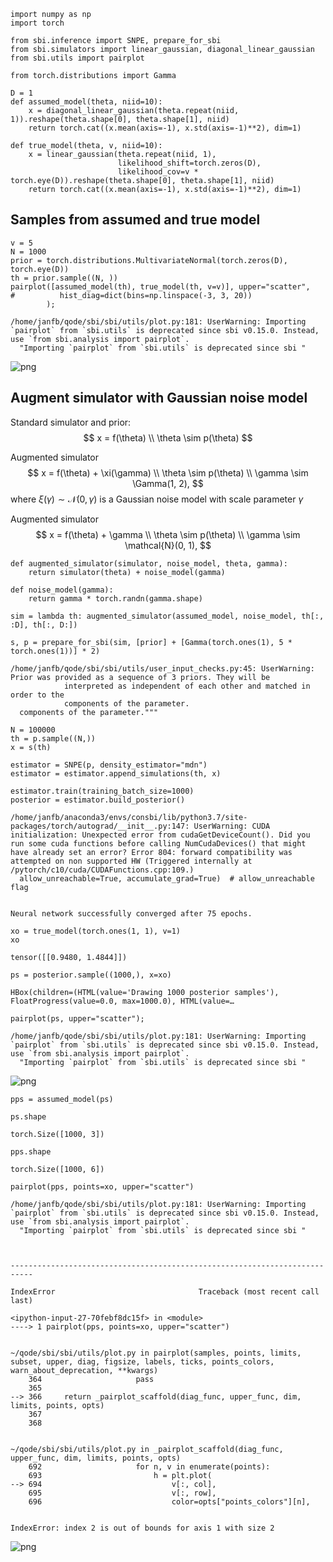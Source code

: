 ```
import numpy as np
import torch

from sbi.inference import SNPE, prepare_for_sbi
from sbi.simulators import linear_gaussian, diagonal_linear_gaussian
from sbi.utils import pairplot

from torch.distributions import Gamma
```


```
D = 1
def assumed_model(theta, niid=10):
    x = diagonal_linear_gaussian(theta.repeat(niid, 1)).reshape(theta.shape[0], theta.shape[1], niid)
    return torch.cat((x.mean(axis=-1), x.std(axis=-1)**2), dim=1)

def true_model(theta, v, niid=10):
    x = linear_gaussian(theta.repeat(niid, 1), 
                        likelihood_shift=torch.zeros(D), 
                        likelihood_cov=v * torch.eye(D)).reshape(theta.shape[0], theta.shape[1], niid)
    return torch.cat((x.mean(axis=-1), x.std(axis=-1)**2), dim=1)
```

## Samples from assumed and true model


```
v = 5
N = 1000
prior = torch.distributions.MultivariateNormal(torch.zeros(D), torch.eye(D))
th = prior.sample((N, ))
pairplot([assumed_model(th), true_model(th, v=v)], upper="scatter", 
#          hist_diag=dict(bins=np.linspace(-3, 3, 20))
        );
```

    /home/janfb/qode/sbi/sbi/utils/plot.py:181: UserWarning: Importing `pairplot` from `sbi.utils` is deprecated since sbi v0.15.0. Instead, use `from sbi.analysis import pairplot`.
      "Importing `pairplot` from `sbi.utils` is deprecated since sbi "



    
![png](Model%20Misspecification_files/Model%20Misspecification_3_1.png)
    


## Augment simulator with Gaussian noise model

Standard simulator and prior: 
$$
x = f(\theta) \\ 
\theta \sim p(\theta)
$$

Augmented simulator
$$
x = f(\theta) + \xi(\gamma) \\ 
\theta \sim p(\theta) \\ 
\gamma \sim \Gamma(1, 2),
$$
where $\xi(\gamma) \sim \mathcal{N}(0, \gamma)$ is a Gaussian noise model with scale parameter $\gamma$

Augmented simulator
$$
x = f(\theta) + \gamma \\ 
\theta \sim p(\theta) \\ 
\gamma \sim \mathcal{N}(0, 1),
$$


```
def augmented_simulator(simulator, noise_model, theta, gamma):
    return simulator(theta) + noise_model(gamma)

def noise_model(gamma):
    return gamma * torch.randn(gamma.shape)

sim = lambda th: augmented_simulator(assumed_model, noise_model, th[:, :D], th[:, D:])
```


```
s, p = prepare_for_sbi(sim, [prior] + [Gamma(torch.ones(1), 5 * torch.ones(1))] * 2)
```

    /home/janfb/qode/sbi/sbi/utils/user_input_checks.py:45: UserWarning: Prior was provided as a sequence of 3 priors. They will be
                interpreted as independent of each other and matched in order to the
                components of the parameter.
      components of the parameter."""



```
N = 100000
th = p.sample((N,))
x = s(th)
```


```
estimator = SNPE(p, density_estimator="mdn")
estimator = estimator.append_simulations(th, x)
```


```
estimator.train(training_batch_size=1000)
posterior = estimator.build_posterior()
```

    /home/janfb/anaconda3/envs/consbi/lib/python3.7/site-packages/torch/autograd/__init__.py:147: UserWarning: CUDA initialization: Unexpected error from cudaGetDeviceCount(). Did you run some cuda functions before calling NumCudaDevices() that might have already set an error? Error 804: forward compatibility was attempted on non supported HW (Triggered internally at  /pytorch/c10/cuda/CUDAFunctions.cpp:109.)
      allow_unreachable=True, accumulate_grad=True)  # allow_unreachable flag


    Neural network successfully converged after 75 epochs.



```
xo = true_model(torch.ones(1, 1), v=1)
xo
```




    tensor([[0.9480, 1.4844]])




```
ps = posterior.sample((1000,), x=xo)
```


    HBox(children=(HTML(value='Drawing 1000 posterior samples'), FloatProgress(value=0.0, max=1000.0), HTML(value=…


    



```
pairplot(ps, upper="scatter");
```

    /home/janfb/qode/sbi/sbi/utils/plot.py:181: UserWarning: Importing `pairplot` from `sbi.utils` is deprecated since sbi v0.15.0. Instead, use `from sbi.analysis import pairplot`.
      "Importing `pairplot` from `sbi.utils` is deprecated since sbi "



    
![png](Model%20Misspecification_files/Model%20Misspecification_12_1.png)
    



```
pps = assumed_model(ps)
```


```
ps.shape
```




    torch.Size([1000, 3])




```
pps.shape
```




    torch.Size([1000, 6])




```
pairplot(pps, points=xo, upper="scatter")
```

    /home/janfb/qode/sbi/sbi/utils/plot.py:181: UserWarning: Importing `pairplot` from `sbi.utils` is deprecated since sbi v0.15.0. Instead, use `from sbi.analysis import pairplot`.
      "Importing `pairplot` from `sbi.utils` is deprecated since sbi "



    ---------------------------------------------------------------------------

    IndexError                                Traceback (most recent call last)

    <ipython-input-27-70febf8dc15f> in <module>
    ----> 1 pairplot(pps, points=xo, upper="scatter")
    

    ~/qode/sbi/sbi/utils/plot.py in pairplot(samples, points, limits, subset, upper, diag, figsize, labels, ticks, points_colors, warn_about_deprecation, **kwargs)
        364                     pass
        365 
    --> 366     return _pairplot_scaffold(diag_func, upper_func, dim, limits, points, opts)
        367 
        368 


    ~/qode/sbi/sbi/utils/plot.py in _pairplot_scaffold(diag_func, upper_func, dim, limits, points, opts)
        692                     for n, v in enumerate(points):
        693                         h = plt.plot(
    --> 694                             v[:, col],
        695                             v[:, row],
        696                             color=opts["points_colors"][n],


    IndexError: index 2 is out of bounds for axis 1 with size 2



    
![png](Model%20Misspecification_files/Model%20Misspecification_16_2.png)
    



```

```
